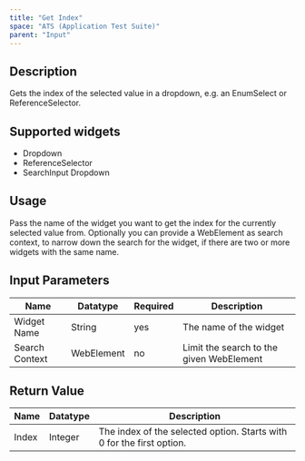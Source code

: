 ```yaml
---
title: "Get Index"
space: "ATS (Application Test Suite)"
parent: "Input"
---
```


## Description

Gets the index of the selected value in a dropdown, e.g. an EnumSelect or ReferenceSelector.

## Supported widgets

+ Dropdown
+ ReferenceSelector
+ SearchInput Dropdown

## Usage

Pass the name of the widget you want to get the index for the currently selected value from.
Optionally you can provide a WebElement as search context, to narrow down the search for the widget, if there are two or more widgets with the same name.

## Input Parameters

Name | Datatype | Required | Description
--- | --- | --- | ---
Widget Name | String | yes | The name of the widget
Search Context | WebElement | no | Limit the search to the given WebElement

## Return Value

Name | Datatype | Description
--- | --- | ---
Index | Integer | The index of the selected option. Starts with 0 for the first option.

